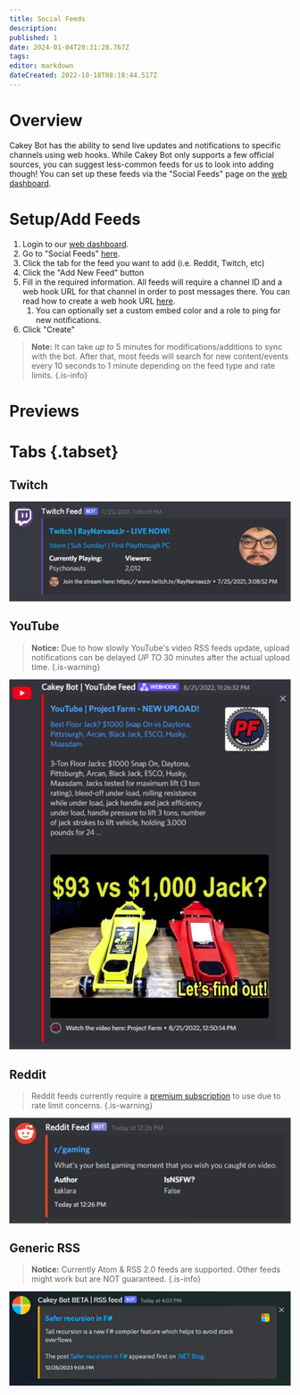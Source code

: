 ```yaml
---
title: Social Feeds
description: 
published: 1
date: 2024-01-04T20:31:28.767Z
tags: 
editor: markdown
dateCreated: 2022-10-18T08:18:44.517Z
---
```


# Overview

Cakey Bot has the ability to send live updates and notifications to specific channels using web hooks. While Cakey Bot only supports a few official sources, you can suggest less-common feeds for us to look into adding though! You can set up these feeds via the "Social Feeds" page on the [web dashboard](https://cakey.bot/dashboard/public).

# Setup/Add Feeds

1. Login to our [web dashboard](https://cakey.bot/dashboard/).
2. Go to "Social Feeds" [here](https://cakey.bot/dashboard/public/feeds).
3. Click the tab for the feed you want to add (i.e. Reddit, Twitch, etc)
4. Click the "Add New Feed" button
5. Fill in the required information. All feeds will require a channel ID and a web hook URL for that channel in order to post messages there. You can read how to create a web hook URL [here](https://support.discord.com/hc/en-us/articles/228383668-Intro-to-Webhooks).
   1. You can optionally set a custom embed color and a role to ping for new notifications.
6. Click "Create"

> **Note:** It can take _up to_ 5 minutes for modifications/additions to sync with the bot. After that, most feeds will search for new content/events every 10 seconds to 1 minute depending on the feed type and rate limits.
{.is-info}

# Previews
# Tabs {.tabset}
## Twitch
![](/twitch.png)

## YouTube
> **Notice:** Due to how slowly YouTube's video RSS feeds update, upload notifications can be delayed _UP TO_ 30 minutes after the actual upload time. &#x20;
{.is-warning}

![](/youtube2.png)

## Reddit
> Reddit feeds currently require a [premium subscription](https://cakey.bot/premium.php) to use due to rate limit concerns.
{.is-warning}

![](/reddit.png)

## Generic RSS 
> **Notice:** Currently Atom & RSS 2.0 feeds are supported. Other feeds might work but are NOT guaranteed.
{.is-info}

![](/image_(11).png)
